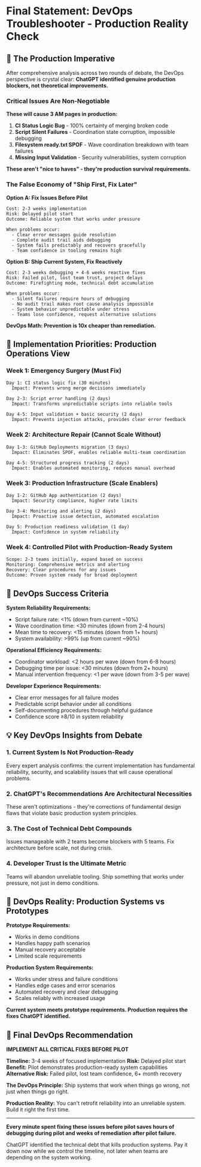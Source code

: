 # Final Statement: DevOps Troubleshooter - Production Reality Check

## 🚨 The Production Imperative

After comprehensive analysis across two rounds of debate, the DevOps perspective is crystal clear: **ChatGPT identified genuine production blockers, not theoretical improvements.**

### Critical Issues Are Non-Negotiable

**These will cause 3 AM pages in production:**

1. **CI Status Logic Bug** - 100% certainty of merging broken code
2. **Script Silent Failures** - Coordination state corruption, impossible debugging
3. **Filesystem ready.txt SPOF** - Wave coordination breakdown with team failures
4. **Missing Input Validation** - Security vulnerabilities, system corruption

**These aren't "nice to haves" - they're production survival requirements.**

### The False Economy of "Ship First, Fix Later"

**Option A: Fix Issues Before Pilot**
```
Cost: 2-3 weeks implementation
Risk: Delayed pilot start
Outcome: Reliable system that works under pressure

When problems occur:
  - Clear error messages guide resolution
  - Complete audit trail aids debugging  
  - System fails predictably and recovers gracefully
  - Team confidence in tooling remains high
```

**Option B: Ship Current System, Fix Reactively**
```
Cost: 2-3 weeks debugging + 4-6 weeks reactive fixes
Risk: Failed pilot, lost team trust, project delays
Outcome: Firefighting mode, technical debt accumulation

When problems occur:
  - Silent failures require hours of debugging
  - No audit trail makes root cause analysis impossible
  - System behavior unpredictable under stress
  - Teams lose confidence, request alternative solutions
```

**DevOps Math: Prevention is 10x cheaper than remediation.**

## 🎯 Implementation Priorities: Production Operations View

### Week 1: Emergency Surgery (Must Fix)
```
Day 1: CI status logic fix (30 minutes)
  Impact: Prevents wrong merge decisions immediately
  
Day 2-3: Script error handling (2 days)  
  Impact: Transforms unpredictable scripts into reliable tools
  
Day 4-5: Input validation + basic security (2 days)
  Impact: Prevents injection attacks, provides clear error feedback
```

### Week 2: Architecture Repair (Cannot Scale Without)
```
Day 1-3: GitHub Deployments migration (3 days)
  Impact: Eliminates SPOF, enables reliable multi-team coordination
  
Day 4-5: Structured progress tracking (2 days)
  Impact: Enables automated monitoring, reduces manual overhead
```

### Week 3: Production Infrastructure (Scale Enablers)
```
Day 1-2: GitHub App authentication (2 days)
  Impact: Security compliance, higher rate limits
  
Day 3-4: Monitoring and alerting (2 days)
  Impact: Proactive issue detection, automated escalation
  
Day 5: Production readiness validation (1 day)
  Impact: Confidence in system reliability
```

### Week 4: Controlled Pilot with Production-Ready System
```
Scope: 2-3 teams initially, expand based on success
Monitoring: Comprehensive metrics and alerting
Recovery: Clear procedures for any issues
Outcome: Proven system ready for broad deployment
```

## 🔧 DevOps Success Criteria

**System Reliability Requirements:**
- Script failure rate: <1% (down from current ~10%)
- Wave coordination time: <30 minutes (down from 2-4 hours)  
- Mean time to recovery: <15 minutes (down from 1+ hours)
- System availability: >99% (up from current ~90%)

**Operational Efficiency Requirements:**
- Coordinator workload: <2 hours per wave (down from 6-8 hours)
- Debugging time per issue: <30 minutes (down from 2+ hours)
- Manual intervention frequency: <1 per wave (down from 3-5 per wave)

**Developer Experience Requirements:**
- Clear error messages for all failure modes
- Predictable script behavior under all conditions
- Self-documenting procedures through helpful guidance
- Confidence score ≥8/10 in system reliability

## 💡 Key DevOps Insights from Debate

### 1. Current System Is Not Production-Ready
Every expert analysis confirms: the current implementation has fundamental reliability, security, and scalability issues that will cause operational problems.

### 2. ChatGPT's Recommendations Are Architectural Necessities
These aren't optimizations - they're corrections of fundamental design flaws that violate basic production system principles.

### 3. The Cost of Technical Debt Compounds
Issues manageable with 2 teams become blockers with 5 teams. Fix architecture before scale, not during crisis.

### 4. Developer Trust Is the Ultimate Metric
Teams will abandon unreliable tooling. Ship something that works under pressure, not just in demo conditions.

## 🎪 DevOps Reality: Production Systems vs Prototypes

**Prototype Requirements:**
- Works in demo conditions
- Handles happy path scenarios
- Manual recovery acceptable
- Limited scale requirements

**Production System Requirements:**
- Works under stress and failure conditions
- Handles edge cases and error scenarios
- Automated recovery and clear debugging
- Scales reliably with increased usage

**Current system meets prototype requirements. Production requires the fixes ChatGPT identified.**

## 🚀 Final DevOps Recommendation

**IMPLEMENT ALL CRITICAL FIXES BEFORE PILOT**

**Timeline:** 3-4 weeks of focused implementation
**Risk:** Delayed pilot start
**Benefit:** Pilot demonstrates production-ready system capabilities
**Alternative Risk:** Failed pilot, lost team confidence, 6+ month recovery

**The DevOps Principle:** Ship systems that work when things go wrong, not just when things go right.

**Production Reality:** You can't retrofit reliability into an unreliable system. Build it right the first time.

---

**Every minute spent fixing these issues before pilot saves hours of debugging during pilot and weeks of remediation after pilot failure.**

ChatGPT identified the technical debt that kills production systems. Pay it down now while we control the timeline, not later when teams are depending on the system working.